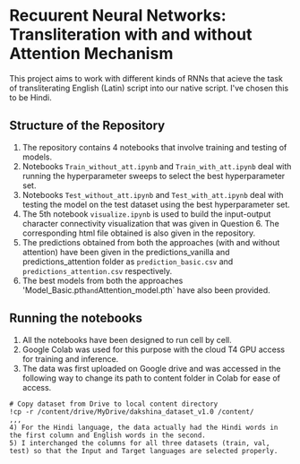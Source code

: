# Recuurent Neural Networks: Transliteration with and without Attention Mechanism
This project aims to work with different kinds of RNNs that acieve the task of transliterating English (Latin) script into our native script. I've chosen this to be Hindi.

## Structure of the Repository
1) The repository contains 4 notebooks that involve training and testing of models.
2) Notebooks `Train_without_att.ipynb` and `Train_with_att.ipynb` deal with running the hyperparameter sweeps to select the best hyperparameter set.
3) Notebooks `Test_without_att.ipynb` and `Test_with_att.ipynb` deal with testing the model on the test dataset using the best hyperparameter set.
4) The 5th notebook `visualize.ipynb` is used to build the input-output character connectivity visualization that was given in Question 6. The corresponding html file obtained is also given in the repository.
5) The predictions obtained from both the approaches (with and without attention) have been given in the predictions_vanilla and predictions_attention folder as `prediction_basic.csv` and `predictions_attention.csv` respectively.
6) The best models from both the approaches 'Model_Basic.pth` and `Attention_model.pth` have also been provided.

## Running the notebooks
1) All the notebooks have been designed to run cell by cell.
2) Google Colab was used for this purpose with the cloud T4 GPU access for training and inference.
3) The data was first uploaded on Google drive and was accessed in the following way to change its path to content folder in Colab for ease of access.
```
# Copy dataset from Drive to local content directory
!cp -r /content/drive/MyDrive/dakshina_dataset_v1.0 /content/
,,,
4) For the Hindi language, the data actually had the Hindi words in the first column and English words in the second.
5) I interchanged the columns for all three datasets (train, val, test) so that the Input and Target languages are selected properly.
